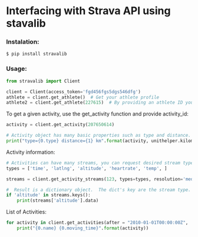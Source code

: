 # Interfacing with Strava API using stavalib

### Instalation:
`$ pip install stravalib`

### Usage:

```python
from stravalib import Client

client = Client(access_token='fgd456fgs5dgs546dfg')
athlete = client.get_athlete()  # Get your athlete profile
athlete2 = client.get_athlete(227615)  # By providing an athlete ID you can access other people
```

To get a given activity, use the get_activity function and provide activity_id:
```python
activity = client.get_activity(207650614)

# Activity object has many basic properties such as type and distance.
print("type={0.type} distance={1} km".format(activity, unithelper.kilometers(activity.distance)))
```

Activity information:
```python
# Activities can have many streams, you can request desired stream types
types = ['time', 'latlng', 'altitude', 'heartrate', 'temp', ]

streams = client.get_activity_streams(123, types=types, resolution='medium')

#  Result is a dictionary object.  The dict's key are the stream type.
if 'altitude' in streams.keys():
    print(streams['altitude'].data)
```

List of Activities:
```python
for activity in client.get_activities(after = "2010-01-01T00:00:00Z",  limit=5):  # To get newest to oldest use before argument.
    print("{0.name} {0.moving_time}".format(activity))
```






```python

```

